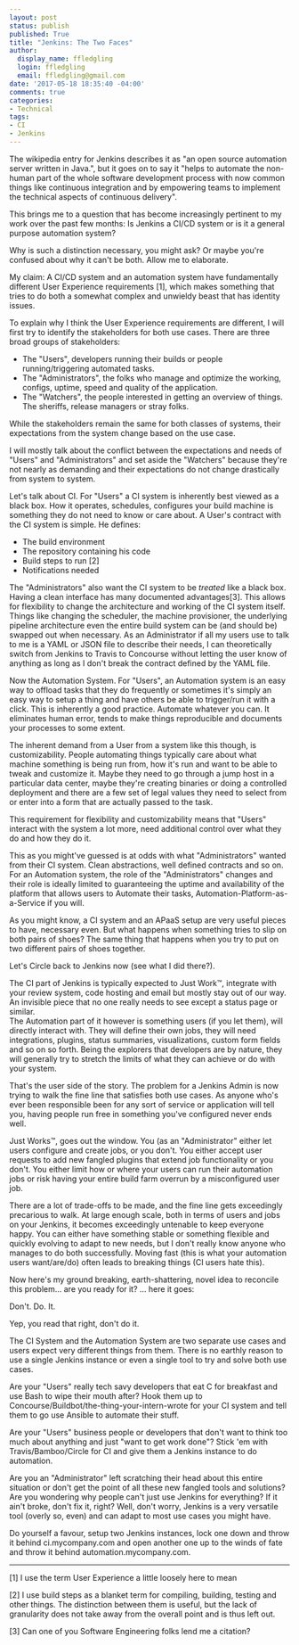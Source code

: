 ```yaml
---
layout: post
status: publish
published: True
title: "Jenkins: The Two Faces"
author:
  display_name: ffledgling
  login: ffledgling
  email: ffledgling@gmail.com
date: '2017-05-18 18:35:40 -04:00'
comments: true
categories:
- Technical
tags:
- CI
- Jenkins
---
```


The wikipedia entry for Jenkins describes it as "an open source automation server written in Java.", but it goes on to say it "helps to automate the non-human part of the whole software development process with now common things like continuous integration and by empowering teams to implement the technical aspects of continuous delivery".

This brings me to a question that has become increasingly pertinent to my work over the past few months: Is Jenkins a CI/CD system or is it a general purpose automation system?

Why is such a distinction necessary, you might ask? Or maybe you're confused about why it can't be both. Allow me to elaborate.

My claim: A CI/CD system and an automation system have fundamentally different User Experience requirements [1], which makes something that tries to do both a somewhat complex and unwieldy beast that has identity issues.

To explain why I think the User Experience requirements are different, I will first try to identify the stakeholders for both use cases.
There are three broad groups of stakeholders:

- The "Users", developers running their builds or people running/triggering automated tasks.
- The "Administrators", the folks who manage and optimize the working, configs, uptime, speed and quality of the application.
- The "Watchers", the people interested in getting an overview of things. The sheriffs, release managers or stray folks.

While the stakeholders remain the same for both classes of systems, their expectations from the system change based on the use case.

I will mostly talk about the conflict between the expectations and needs of "Users" and "Administrators" and set aside the "Watchers" because they're not nearly as demanding and their expectations do not change drastically from system to system.

Let's talk about CI. For "Users" a CI system is inherently best viewed as a black box. How it operates, schedules, configures your build machine is something they do not need to know or care about. A User's contract with the CI system is simple. He defines:

- The build environment
- The repository containing his code
- Build steps to run [2]
- Notifications needed

The "Administrators" also want the CI system to be _treated_ like a black box. Having a clean interface has many documented advantages[3]. This allows for flexibility to change the architecture and working of the CI system itself. Things like changing the scheduler, the machine provisioner, the underlying pipeline architecture even the entire build system can be (and should be) swapped out when necessary. As an Administrator if all my users use to talk to me is a YAML or JSON file to describe their needs, I can theoretically switch from Jenkins to Travis to Concourse without letting the user know of anything as long as I don't break the contract defined by the YAML file.

Now the Automation System. For "Users", an Automation system is an easy way to offload tasks that they do frequently or sometimes it's simply an easy way to setup a thing and have others be able to trigger/run it with a click. This is inherently a good practice. Automate whatever you can. It eliminates human error, tends to make things reproducible and documents your processes to some extent.

The inherent demand from a User from a system like this though, is customizability. People automating things typically care about what machine something is being run from, how it's run and want to be able to tweak and customize it. Maybe they need to go through a jump host in a particular data center, maybe they're creating binaries or doing a controlled deployment and there are a few set of legal values they need to select from or enter into a form that are actually passed to the task.

This requirement for flexibility and customizability means that "Users" interact with the system a lot more, need additional control over what they do and how they do it.

This as you might've guessed is at odds with what "Administrators" wanted from their CI system. Clean abstractions, well defined contracts and so on. For an Automation system, the role of the "Administrators" changes and their role is ideally limited to guaranteeing the uptime and availability of the platform that allows users to Automate their tasks, Automation-Platform-as-a-Service if you will.

As you might know, a CI system and an APaaS setup are very useful pieces to have, necessary even. But what happens when something tries to slip on both pairs of shoes? The same thing that happens when you try to put on two different pairs of shoes together.

Let's Circle back to Jenkins now (see what I did there?).

The CI part of Jenkins is typically expected to Just Work™, integrate with your review system, code hosting and email but mostly stay out of our way. An invisible piece that no one really needs to see except a status page or similar.  
The Automation part of it however is something users (if you let them), will directly interact with. They will define their own jobs, they will need integrations, plugins, status summaries, visualizations, custom form fields and so on so forth. Being the explorers that developers are by nature, they will generally try to stretch the limits of what they can achieve or do with your system.

That's the user side of the story. The problem for a Jenkins Admin is now trying to walk the fine line that satisfies both use cases. As anyone who's ever been responsible been for any sort of service or application will tell you, having people run free in something you've configured never ends well.

Just Works™, goes out the window. You (as an "Administrator" either let users configure and create jobs, or you don't. You either accept user requests to add new fangled plugins that extend job functionality or you don't. You either limit how or where your users can run their automation jobs or risk having your entire build farm overrun by a misconfigured user job.

There are a lot of trade-offs to be made, and the fine line gets exceedingly precarious to walk. At large enough scale, both in terms of users and jobs on your Jenkins, it becomes exceedingly untenable to keep everyone happy. You can either have something stable or something flexible and quickly evolving to adapt to new needs, but I don't really know anyone who manages to do both successfully. Moving fast (this is what your automation users want/are/do) often leads to breaking things (CI users hate this).

Now here's my ground breaking, earth-shattering, novel idea to reconcile this problem... are you ready for it? ... here it goes:

Don't. Do. It.

Yep, you read that right, don't do it.

The CI System and the Automation System are two separate use cases and users expect very different things from them. There is no earthly reason to use a single Jenkins instance or even a single tool to try and solve both use cases.

Are your "Users" really tech savy developers that eat C for breakfast and use Bash to wipe their mouth after? Hook them up to Concourse/Buildbot/the-thing-your-intern-wrote for your CI system and tell them to go use Ansible to automate their stuff.

Are your "Users" business people or developers that don't want to think too much about anything and just "want to get work done"? Stick 'em with Travis/Bamboo/Circle for CI and give them a Jenkins instance to do automation.

Are you an "Administrator" left scratching their head about this entire situation or don't get the point of all these new fangled tools and solutions? Are you wondering why people can't just use Jenkins for everything? If it ain't broke, don't fix it, right? Well, don't worry, Jenkins is a very versatile tool (overly so, even) and can adapt to most use cases you might have.

Do yourself a favour, setup two Jenkins instances, lock one down and throw it behind ci.mycompany.com and open another one up to the winds of fate and throw it behind automation.mycompany.com.

<hr />

[1] I use the term User Experience a little loosely here to mean

[2] I use build steps as a blanket term for compiling, building, testing and other things. The distinction between them is useful, but the lack of granularity does not take away from the overall point and is thus left out.

[3] Can one of you Software Engineering folks lend me a citation?
